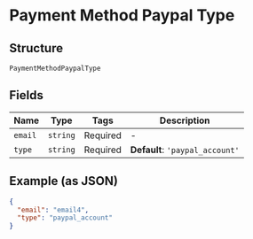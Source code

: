 
# Payment Method Paypal Type

## Structure

`PaymentMethodPaypalType`

## Fields

| Name | Type | Tags | Description |
|  --- | --- | --- | --- |
| `email` | `string` | Required | - |
| `type` | `string` | Required | **Default**: `'paypal_account'` |

## Example (as JSON)

```json
{
  "email": "email4",
  "type": "paypal_account"
}
```

